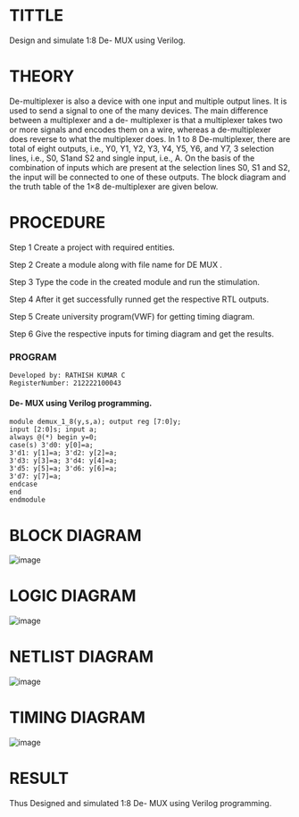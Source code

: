 # TITTLE
Design and simulate 1:8 De- MUX using Verilog.
# THEORY
De-multiplexer is also a device with one input and multiple output lines. It is used to send a signal to one of the many devices. The main difference between a multiplexer and a de- multiplexer is that a multiplexer takes two or more signals and encodes them on a wire, whereas a de-multiplexer does reverse to what the multiplexer does. In 1 to 8 De-multiplexer, there are total of eight outputs, i.e., Y0, Y1, Y2, Y3, Y4, Y5, Y6, and Y7, 3 selection lines, i.e., S0, S1and S2 and single input, i.e., A. On the basis of the combination of inputs which are present at the selection lines S0, S1 and S2, the input will be connected to one of these outputs. The block diagram and the truth table of the 1×8 de-multiplexer are given below.
# PROCEDURE
Step 1 Create a project with required entities.

Step 2 Create a module along with file name for DE MUX .

Step 3 Type the code in the created module and run the stimulation.

Step 4 After it get successfully runned get the respective RTL outputs.

Step 5 Create university program(VWF) for getting timing diagram.

Step 6 Give the respective inputs for timing diagram and get the results.

### PROGRAM
```
Developed by: RATHISH KUMAR C
RegisterNumber: 212222100043
```
#### De- MUX using Verilog programming.
```
module demux_1_8(y,s,a); output reg [7:0]y;
input [2:0]s; input a;
always @(*) begin y=0;
case(s) 3'd0: y[0]=a; 
3'd1: y[1]=a; 3'd2: y[2]=a; 
3'd3: y[3]=a; 3'd4: y[4]=a;
3'd5: y[5]=a; 3'd6: y[6]=a;
3'd7: y[7]=a; 
endcase 
end 
endmodule
```
# BLOCK DIAGRAM
![image](https://github.com/rathishc12/Simulation-project--Digital-Electronics/assets/120539398/9141f8dc-aefd-49d7-98c2-fdf71ce1220f)

# LOGIC DIAGRAM
![image](https://github.com/rathishc12/Simulation-project--Digital-Electronics/assets/120539398/c698afeb-5275-452c-9a9f-d5146f46bde7)

# NETLIST DIAGRAM
![image](https://github.com/rathishc12/Simulation-project--Digital-Electronics/assets/120539398/caaa0142-2172-414a-96ac-fe2a5d520381)

# TIMING DIAGRAM
![image](https://github.com/rathishc12/Simulation-project--Digital-Electronics/assets/120539398/e9e27332-b1e2-42fa-a2d2-1dd01744e0e3)

# RESULT
Thus Designed and simulated 1:8 De- MUX using Verilog programming.

